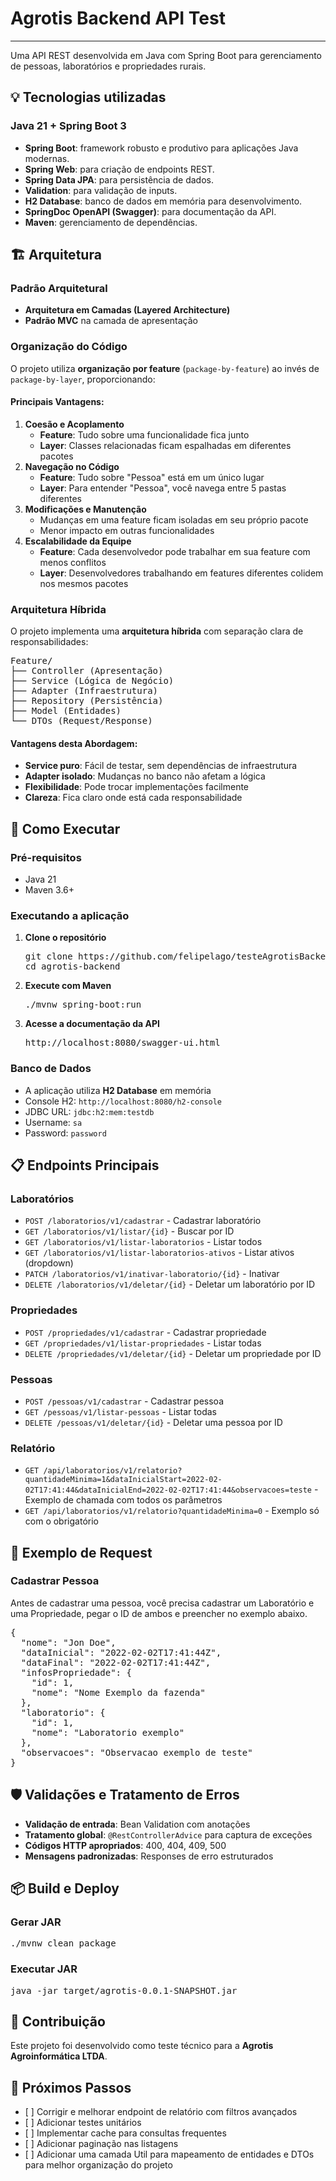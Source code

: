 <h1>Agrotis Backend API Test</h1>
<p></p>
<hr/>

<p>Uma API REST desenvolvida em Java com Spring Boot para gerenciamento de pessoas, laboratórios e propriedades rurais.</p>

<h2>💡 Tecnologias utilizadas</h2>

<h3>Java 21 + Spring Boot 3</h3>
<ul>
  <li><strong>Spring Boot</strong>: framework robusto e produtivo para aplicações Java modernas.</li>
  <li><strong>Spring Web</strong>: para criação de endpoints REST.</li>
  <li><strong>Spring Data JPA</strong>: para persistência de dados.</li>
  <li><strong>Validation</strong>: para validação de inputs.</li>
  <li><strong>H2 Database</strong>: banco de dados em memória para desenvolvimento.</li>
  <li><strong>SpringDoc OpenAPI (Swagger)</strong>: para documentação da API.</li>
  <li><strong>Maven</strong>: gerenciamento de dependências.</li>
</ul>

<h2>🏗️ Arquitetura</h2>

<h3>Padrão Arquitetural</h3>
<ul>
  <li><strong>Arquitetura em Camadas (Layered Architecture)</strong></li>
  <li><strong>Padrão MVC</strong> na camada de apresentação</li>
</ul>

<h3>Organização do Código</h3>
<p>O projeto utiliza <strong>organização por feature</strong> (<code>package-by-feature</code>) ao invés de <code>package-by-layer</code>, proporcionando:</p>

<h4>Principais Vantagens:</h4>

<ol>
  <li><strong>Coesão e Acoplamento</strong>
    <ul>
      <li><strong>Feature</strong>: Tudo sobre uma funcionalidade fica junto</li>
      <li><strong>Layer</strong>: Classes relacionadas ficam espalhadas em diferentes pacotes</li>
    </ul>
  </li>
  
  <li><strong>Navegação no Código</strong>
    <ul>
      <li><strong>Feature</strong>: Tudo sobre "Pessoa" está em um único lugar</li>
      <li><strong>Layer</strong>: Para entender "Pessoa", você navega entre 5 pastas diferentes</li>
    </ul>
  </li>
  
  <li><strong>Modificações e Manutenção</strong>
    <ul>
      <li>Mudanças em uma feature ficam isoladas em seu próprio pacote</li>
      <li>Menor impacto em outras funcionalidades</li>
    </ul>
  </li>
  
  <li><strong>Escalabilidade da Equipe</strong>
    <ul>
      <li><strong>Feature</strong>: Cada desenvolvedor pode trabalhar em sua feature com menos conflitos</li>
      <li><strong>Layer</strong>: Desenvolvedores trabalhando em features diferentes colidem nos mesmos pacotes</li>
    </ul>
  </li>
</ol>

<h3>Arquitetura Híbrida</h3>

<p>O projeto implementa uma <strong>arquitetura híbrida</strong> com separação clara de responsabilidades:</p>

<pre>
Feature/
├── Controller (Apresentação)
├── Service (Lógica de Negócio)
├── Adapter (Infraestrutura)
├── Repository (Persistência)
├── Model (Entidades)
└── DTOs (Request/Response)
</pre>

<h4>Vantagens desta Abordagem:</h4>

<ul>
  <li><strong>Service puro</strong>: Fácil de testar, sem dependências de infraestrutura</li>
  <li><strong>Adapter isolado</strong>: Mudanças no banco não afetam a lógica</li>
  <li><strong>Flexibilidade</strong>: Pode trocar implementações facilmente</li>
  <li><strong>Clareza</strong>: Fica claro onde está cada responsabilidade</li>
</ul>

<h2>🚀 Como Executar</h2>

<h3>Pré-requisitos</h3>
<ul>
  <li>Java 21</li>
  <li>Maven 3.6+</li>
</ul>

<h3>Executando a aplicação</h3>

<ol>
  <li><strong>Clone o repositório</strong>
    <pre>git clone https://github.com/felipelago/testeAgrotisBackend
cd agrotis-backend</pre>
  </li>
  
  <li><strong>Execute com Maven</strong>
    <pre>./mvnw spring-boot:run</pre>
  </li>
  
  <li><strong>Acesse a documentação da API</strong>
    <pre>http://localhost:8080/swagger-ui.html</pre>
  </li>
</ol>

<h3>Banco de Dados</h3>
<ul>
  <li>A aplicação utiliza <strong>H2 Database</strong> em memória</li>
  <li>Console H2: <code>http://localhost:8080/h2-console</code></li>
  <li>JDBC URL: <code>jdbc:h2:mem:testdb</code></li>
  <li>Username: <code>sa</code></li>
  <li>Password: <code>password</code></li>
</ul>

<h2>📋 Endpoints Principais</h2>

<h3>Laboratórios</h3>
<ul>
  <li><code>POST /laboratorios/v1/cadastrar</code> - Cadastrar laboratório</li>
  <li><code>GET /laboratorios/v1/listar/{id}</code> - Buscar por ID</li>
  <li><code>GET /laboratorios/v1/listar-laboratorios</code> - Listar todos</li>
  <li><code>GET /laboratorios/v1/listar-laboratorios-ativos</code> - Listar ativos (dropdown)</li>
  <li><code>PATCH /laboratorios/v1/inativar-laboratorio/{id}</code> - Inativar</li>
  <li><code>DELETE /laboratorios/v1/deletar/{id}</code> - Deletar um laboratório por ID</li>
</ul>

<h3>Propriedades</h3>
<ul>
  <li><code>POST /propriedades/v1/cadastrar</code> - Cadastrar propriedade</li>
  <li><code>GET /propriedades/v1/listar-propriedades</code> - Listar todas</li>
  <li><code>DELETE /propriedades/v1/deletar/{id}</code> - Deletar um propriedade por ID</li>
</ul>

<h3>Pessoas</h3>
<ul>
  <li><code>POST /pessoas/v1/cadastrar</code> - Cadastrar pessoa</li>
  <li><code>GET /pessoas/v1/listar-pessoas</code> - Listar todas</li>
  <li><code>DELETE /pessoas/v1/deletar/{id}</code> - Deletar uma pessoa por ID</li>
</ul>

<h3>Relatório</h3>
<ul>
  <li><code>GET /api/laboratorios/v1/relatorio?quantidadeMinima=1&dataInicialStart=2022-02-02T17:41:44&dataInicialEnd=2022-02-02T17:41:44&observacoes=teste</code> - Exemplo de chamada com todos os parâmetros</li>
  <li><code>GET /api/laboratorios/v1/relatorio?quantidadeMinima=0</code> - Exemplo só com o obrigatório
</li>
</ul>

<h2>🧪 Exemplo de Request</h2>

<h3>Cadastrar Pessoa</h3>
Antes de cadastrar uma pessoa, você precisa cadastrar um Laboratório e uma Propriedade, pegar o ID de ambos e preencher no exemplo abaixo.

<pre>{
  "nome": "Jon Doe",
  "dataInicial": "2022-02-02T17:41:44Z",
  "dataFinal": "2022-02-02T17:41:44Z",
  "infosPropriedade": {
    "id": 1,
    "nome": "Nome Exemplo da fazenda"
  },
  "laboratorio": {
    "id": 1,
    "nome": "Laboratorio exemplo"
  },
  "observacoes": "Observacao exemplo de teste"
}</pre>

<h2>🛡️ Validações e Tratamento de Erros</h2>

<ul>
  <li><strong>Validação de entrada</strong>: Bean Validation com anotações</li>
  <li><strong>Tratamento global</strong>: <code>@RestControllerAdvice</code> para captura de exceções</li>
  <li><strong>Códigos HTTP apropriados</strong>: 400, 404, 409, 500</li>
  <li><strong>Mensagens padronizadas</strong>: Responses de erro estruturados</li>
</ul>

<h2>📦 Build e Deploy</h2>

<h3>Gerar JAR</h3>
<pre>./mvnw clean package</pre>

<h3>Executar JAR</h3>
<pre>java -jar target/agrotis-0.0.1-SNAPSHOT.jar</pre>

<h2>🤝 Contribuição</h2>

<p>Este projeto foi desenvolvido como teste técnico para a <strong>Agrotis Agroinformática LTDA</strong>.</p>

<h2>📝 Próximos Passos</h2>

<ul>
  <li>[ ] Corrigir e melhorar endpoint de relatório com filtros avançados</li>
  <li>[ ] Adicionar testes unitários</li>
  <li>[ ] Implementar cache para consultas frequentes</li>
  <li>[ ] Adicionar paginação nas listagens</li>
  <li>[ ] Adicionar uma camada Util para mapeamento de entidades e DTOs para melhor organização do projeto</li>
</ul>

